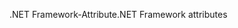 <span data-ttu-id="5645d-101">.NET Framework-Attribute</span><span class="sxs-lookup"><span data-stu-id="5645d-101">.NET Framework attributes</span></span>
